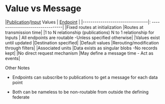 Value vs Message
==================


  |[Publication](./Publications)/[Input](./Inputs) Values            |  [Endpoint](./Endpoints)                         |
  |---------------------------------|: ---------------------------------|
  |Fixed routes at initialization    |Routes at transmission time|
  |1 to N relationship (publications) N to 1 relationship for Inputs |              All endpoints are routable -Unless specified otherwise|
  |Values exist until updated        |Destination specified|
  |Default values                    |Rerouting/modification through filters|
  |Associated units                  |Data exists as singular blobs -No records kept|
  |No direct request mechanism                |May define a message time - Act as events|



Other Notes
 - Endpoints can subscribe to publications to get a message for each data point

 - Both can be nameless to be non-routable from outside the defining federate
